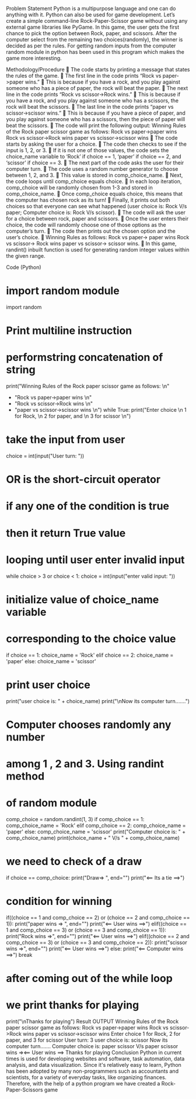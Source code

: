 Problem Statement
Python is a multipurpose language and one can do anything
with it. Python can also be used for game development. Let’s
create a simple command-line Rock-Paper-Scissor game
without using any external game libraries like PyGame. In this
game, the user gets the first chance to pick the option
between Rock, paper, and scissors. After the computer select
from the remaining two choices(randomly), the winner is
decided as per the rules. For getting random inputs from the
computer random module in python has been used in this
program which makes the game more interesting.


Methodology/Procedure
 The code starts by printing a message that states the
rules of the game.
 The first line in the code prints “Rock vs paper->paper
wins.”
 This is because if you have a rock, and you play against
someone who has a piece of paper, the rock will beat
the paper.
 The next line in the code prints “Rock vs scissor->Rock
wins.”
 This is because if you have a rock, and you play against
someone who has a scissors, the rock will beat the
scissors.
 The last line in the code prints “paper vs scissor->scissor
wins.”
 This is because if you have a piece of paper, and you
play against someone who has a scissors, then the piece
of paper will beat the scissors.
 The code will print the following output: Winning Rules
of the Rock paper scissor game as follows: Rock vs
paper->paper wins Rock vs scissor->Rock wins paper vs
scissor->scissor wins
 The code starts by asking the user for a choice.
 The code then checks to see if the input is 1, 2, or 3.
 If it is not one of those values, the code sets the
choice_name variable to ‘Rock’ if choice == 1, ‘paper’ if
choice == 2, and ‘scissor’ if choice == 3.
 The next part of the code asks the user for their
computer turn.
 The code uses a random number generator to choose
between 1, 2, and 3.
 This value is stored in comp_choice_name.
 Next, the code loops until comp_choice equals choice.
 In each loop iteration, comp_choice will be randomly
chosen from 1-3 and stored in comp_choice_name.
 Once comp_choice equals choice, this means that the
computer has chosen rock as its turn!
 Finally, it prints out both choices so that everyone can
see what happened (user choice is: Rock V/s paper;
Computer choice is: Rock V/s scissor).
 The code will ask the user for a choice between rock,
paper and scissors.
 Once the user enters their choice, the code will
randomly choose one of those options as the
computer’s turn.
 The code then prints out the chosen option and the
user’s choice.

Winning Rules as follows:
Rock vs paper-> paper wins
Rock vs scissor-> Rock wins
paper vs scissor-> scissor wins.
 In this game, randint() inbuilt function is used for
generating random integer values within the given
range.




Code (Python)
# import random module
import random
# Print multiline instruction
# performstring concatenation of string
print("Winning Rules of the Rock paper scissor
game as follows: \n"
+ "Rock vs paper->paper wins \n"
+ "Rock vs scissor->Rock wins \n"
+ "paper vs scissor->scissor wins \n")
while True:
print("Enter choice \n 1 for Rock, \n 2 for paper,
and \n 3 for scissor \n")
# take the input from user
choice = int(input("User turn: "))
# OR is the short-circuit operator
# if any one of the condition is true
# then it return True value
# looping until user enter invalid input
while choice > 3 or choice < 1:
choice = int(input("enter valid input: "))
# initialize value of choice_name variable
# corresponding to the choice value
if choice == 1:
choice_name = 'Rock'
elif choice == 2:
choice_name = 'paper'
else:
choice_name = 'scissor'
# print user choice
print("user choice is: " + choice_name)
print("\nNow its computer turn.......")
# Computer chooses randomly any number
# among 1 , 2 and 3. Using randint method
# of random module
comp_choice = random.randint(1, 3)
if comp_choice == 1:
comp_choice_name = 'Rock'
elif comp_choice == 2:
comp_choice_name = 'paper'
else:
comp_choice_name = 'scissor'
print("Computer choice is: " +
comp_choice_name)
print(choice_name + " V/s " +
comp_choice_name)
# we need to check of a draw
if choice == comp_choice:
print("Draw=> ", end="")
print("<== Its a tie ==>")
# condition for winning
if((choice == 1 and comp_choice == 2) or
(choice == 2 and comp_choice == 1)):
print("paper wins => ", end="")
print("<== User wins ==>")
elif((choice == 1 and comp_choice == 3) or
(choice == 3 and comp_choice
== 1)):
print("Rock wins =>", end="")
print("<== User wins ==>")
elif((choice == 2 and comp_choice == 3) or
(choice == 3 and comp_choice
== 2)):
print("scissor wins =>", end="")
print("<== User wins ==>")
else:
print("<== Computer wins ==>")
break
# after coming out of the while loop
# we print thanks for playing
print("\nThanks for playing")
Result
OUTPUT
Winning Rules of the Rock paper scissor game as
follows:
Rock vs paper->paper wins
Rock vs scissor->Rock wins
paper vs scissor->scissor wins
Enter choice
1 for Rock,
2 for paper, and
3 for scissor
User turn: 3
user choice is: scissor
Now its computer turn.......
Computer choice is: paper
scissor V/s paper
scissor wins =><== User wins ==>
Thanks for playing
Conclusion
Python in current times is used for developing websites and
software, task automation, data analysis, and data
visualization. Since it's relatively easy to learn, Python has
been adopted by many non-programmers such as
accountants and scientists, for a variety of everyday tasks,
like organizing finances. Therefore, with the help of a python
program we have created a Rock-Paper-Scissors game
